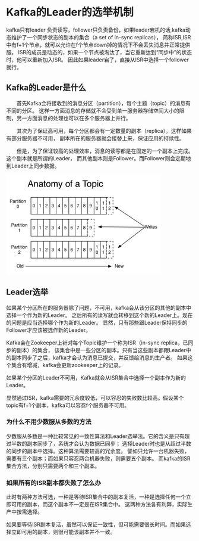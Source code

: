 

# Kafka的Leader的选举机制

kafka只有leader 负责读写，follower只负责备份，如果leader宕机的话,kafka动态维护了一个同步状态的副本的集合（a set of in-sync replicas），
简称ISR,ISR中有f+1个节点，就可以允许在f个节点down掉的情况下不会丢失消息并正常提供服。
ISR的成员是动态的，如果一个节点被淘汰了，当它重新达到“同步中”的状态时，他可以重新加入ISR。
因此如果leader宕了，直接从ISR中选择一个follower就行。

## Kafka的Leader是什么

  首先Kafka会将接收到的消息分区（partition），每个主题（topic）的消息有不同的分区。
这样一方面消息的存储就不会受到单一服务器存储空间大小的限制，另一方面消息的处理也可以在多个服务器上并行。

  其次为了保证高可用，每个分区都会有一定数量的副本（replica）。这样如果有部分服务器不可用，
副本所在的服务器就会接替上来，保证应用的持续性。

  但是，为了保证较高的处理效率，消息的读写都是在固定的一个副本上完成。这个副本就是所谓的Leader，
而其他副本则是Follower。而Follower则会定期地到Leader上同步数据。

![](../images/kafka/log_anatomy.png)

## Leader选举

如果某个分区所在的服务器除了问题，不可用，kafka会从该分区的其他的副本中选择一个作为新的Leader。
之后所有的读写就会转移到这个新的Leader上。现在的问题是应当选择哪个作为新的Leader。
显然，只有那些跟Leader保持同步的Follower才应该被选作新的Leader。
 
Kafka会在Zookeeper上针对每个Topic维护一个称为ISR（in-sync replica，已同步的副本）的集合，
该集合中是一些分区的副本。只有当这些副本都跟Leader中的副本同步了之后，kafka才会认为消息已提交，并反馈给消息的生产者。
如果这个集合有增减，kafka会更新zookeeper上的记录。 

如果某个分区的Leader不可用，Kafka就会从ISR集合中选择一个副本作为新的Leader。 

显然通过ISR，kafka需要的冗余度较低，可以容忍的失败数比较高。假设某个topic有f+1个副本，kafka可以容忍f个服务器不可用。 

### 为什么不用少数服从多数的方法 

少数服从多数是一种比较常见的一致性算法和Leader选举法。它的含义是只有超过半数的副本同步了，系统才会认为数据已同步；
选择Leader时也是从超过半数的同步的副本中选择。这种算法需要较高的冗余度。
譬如只允许一台机器失败，需要有三个副本；而如果只容忍两台机器失败，则需要五个副本。
而kafka的ISR集合方法，分别只需要两个和三个副本。 

### 如果所有的ISR副本都失败了怎么办 

此时有两种方法可选，一种是等待ISR集合中的副本复活，一种是选择任何一个立即可用的副本，而这个副本不一定是在ISR集合中。
这两种方法各有利弊，实际生产中按需选择。 

如果要等待ISR副本复活，虽然可以保证一致性，但可能需要很长时间。而如果选择立即可用的副本，则很可能该副本并不一致。 

